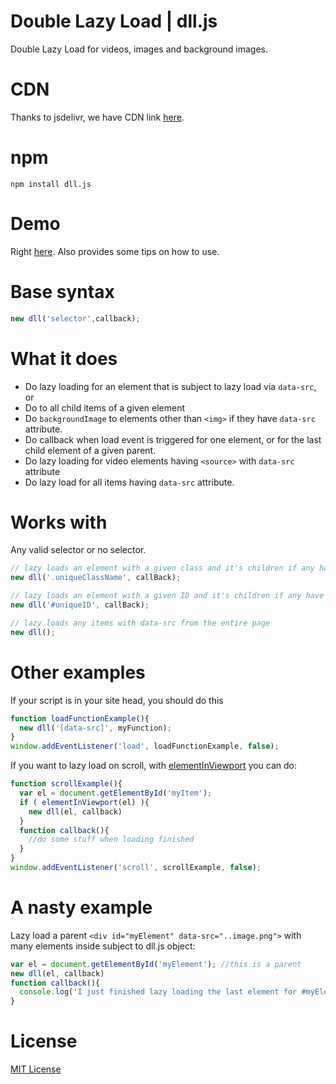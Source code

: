 # Double Lazy Load | dll.js
Double Lazy Load for videos, images and background images.

# CDN
Thanks to jsdelivr, we have CDN link <a href="http://www.jsdelivr.com/#!dll.js">here</a>.

# npm
```
npm install dll.js
```

# Demo
Right <a href="http://thednp.github.io/dll.js/">here</a>. Also provides some tips on how to use.

# Base syntax
```js
new dll('selector',callback);
```
	
# What it does
* Do lazy loading for an element that is subject to lazy load via `data-src`, or
* Do to all child items of a given element
* Do <code>backgroundImage</code> to elements other than <code>&lt;img&gt;</code> if they have <code>data-src</code> attribute.
* Do callback when load event is triggered for one element, or for the last child element of a given parent.
* Do lazy loading for video elements having `<source>` with `data-src` attribute
* Do lazy load for all items having <code>data-src</code> attribute.

# Works with
Any valid selector or no selector.
```js
// lazy loads an element with a given class and it's children if any have data-src
new dll('.uniqueClassName', callBack); 

// lazy loads an element with a given ID and it's children if any have data-src
new dll('#uniqueID', callBack); 

// lazy loads any items with data-src from the entire page
new dll(); 
```
    
# Other examples
If your script is in your site head, you should do this
```js
function loadFunctionExample(){
  new dll('[data-src]', myFunction);
}
window.addEventListener('load', loadFunctionExample, false);
```

If you want to lazy load on scroll, with [elementInViewport](https://gist.github.com/vincentorback/9ca8446a4c7c87ce3623) you can do:
```js
function scrollExample(){
  var el = document.getElementById('myItem');
  if ( elementInViewport(el) ){
    new dll(el, callback)
  }
  function callback(){
    //do some stuff when loading finished
  }
}
window.addEventListener('scroll', scrollExample, false);
```	

# A nasty example
Lazy load a parent `<div id="myElement" data-src="..image.png">` with many elements inside subject to dll.js object:
```js
var el = document.getElementById('myElement'); //this is a parent
new dll(el, callback)
function callback(){
  console.log('I just finished lazy loading the last element for #myElement')
}
```

# License
<a href="https://github.com/thednp/dll.js/blob/master/LICENSE">MIT License</a>
